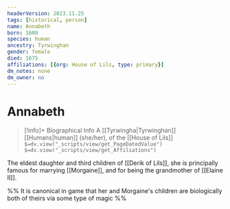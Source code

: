 ```yaml
---
headerVersion: 2023.11.25
tags: [historical, person]
name: Annabeth
born: 1600
species: human
ancestry: Tyrwinghan
gender: female
died: 1675
affiliations: [{org: House of Lils, type: primary}]
dm_notes: none
dm_owner: no
---
```

# Annabeth
>[!info]+ Biographical Info
> A [[Tyrwingha|Tyrwinghan]] [[Humans|human]] (she/her), of the [[House of Lils]]
> `$=dv.view("_scripts/view/get_PageDatedValue")`
> `$=dv.view("_scripts/view/get_Affiliations")`

The eldest daughter and third children of [[Derik of Lils]], she is principally famous for marrying [[Morgaine]], and for being the grandmother of [[Elaine II]]. 

%% It is canonical in game that her and Morgaine's children are biologically both of theirs via some type of magic %%

